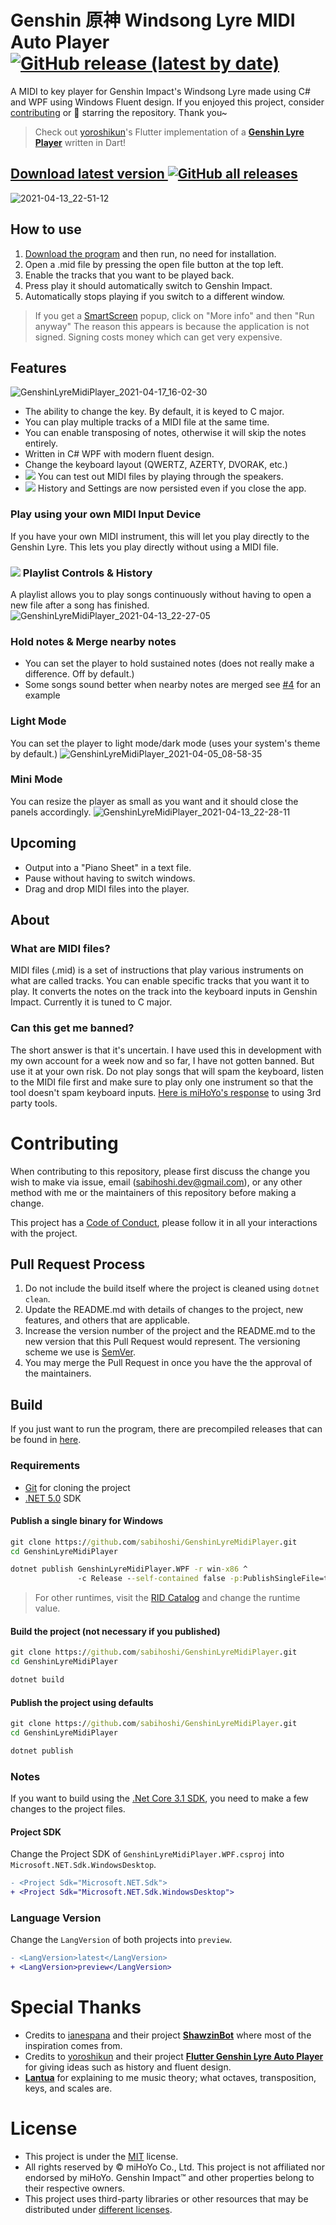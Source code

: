 # Genshin 原神 Windsong Lyre MIDI Auto Player [![GitHub release (latest by date)](https://img.shields.io/github/v/release/sabihoshi/GenshinLyreMidiPlayer)](https://github.com/sabihoshi/GenshinLyreMidiPlayer/releases/latest)

A MIDI to key player for Genshin Impact's Windsong Lyre made using C# and WPF using Windows Fluent design. If you enjoyed this project, consider [contributing](https://github.com/sabihoshi/GenshinLyreMidiPlayer#contributing) or 🌟 starring the repository. Thank you~

> Check out [yoroshikun](https://github.com/yoroshikun)'s Flutter implementation of a **[Genshin Lyre Player](https://github.com/yoroshikun/flutter_genshin_lyre_player)** written in Dart!

## **[Download latest version ![GitHub all releases](https://img.shields.io/github/downloads/sabihoshi/GenshinLyreMidiPlayer/total?style=social)](https://github.com/sabihoshi/GenshinLyreMidiPlayer/releases/latest)**

![2021-04-13_22-51-12](https://user-images.githubusercontent.com/25006819/114573455-f8f34d00-9caa-11eb-8288-57c193ca2d04.png)

## How to use

1. [Download the program](https://github.com/sabihoshi/GenshinLyreMidiPlayer/releases/latest) and then run, no need for installation.
2. Open a .mid file by pressing the open file button at the top left.
3. Enable the tracks that you want to be played back.
4. Press play it should automatically switch to Genshin Impact.
5. Automatically stops playing if you switch to a different window.

> If you get a [SmartScreen](https://user-images.githubusercontent.com/25006819/115977864-555d4300-a5ae-11eb-948b-c0139f606a2d.png) popup, click on "More info" and then "Run anyway"
> The reason this appears is because the application is not signed. Signing costs money which can get very expensive.

## Features
![GenshinLyreMidiPlayer_2021-04-17_16-02-30](https://user-images.githubusercontent.com/25006819/115106288-7a422c80-9f96-11eb-991c-641a8a8db42c.png)
* The ability to change the key. By default, it is keyed to C major.
* You can play multiple tracks of a MIDI file at the same time.
* You can enable transposing of notes, otherwise it will skip the notes entirely.
* Written in C# WPF with modern fluent design.
* Change the keyboard layout (QWERTZ, AZERTY, DVORAK, etc.)
* [![](https://img.shields.io/badge/v1.7.5-New!-yellow)](https://github.com/sabihoshi/GenshinLyreMidiPlayer/releases/tag/v1.7.5) You can test out MIDI files by playing through the speakers.
* [![](https://img.shields.io/badge/v1.8.2.1-New!-yellow)](https://github.com/sabihoshi/GenshinLyreMidiPlayer/releases/tag/v1.8.2.1) History and Settings are now persisted even if you close the app.

### Play using your own MIDI Input Device
If you have your own MIDI instrument, this will let you play directly to the Genshin Lyre. This lets you play directly without using a MIDI file.

### [![](https://img.shields.io/badge/v1.6.2-New!-yellow)](https://github.com/sabihoshi/GenshinLyreMidiPlayer/releases/tag/v1.6.2) Playlist Controls & History
A playlist allows you to play songs continuously without having to open a new file after a song has finished.
![GenshinLyreMidiPlayer_2021-04-13_22-27-05](https://user-images.githubusercontent.com/25006819/114570421-6651ae80-9ca8-11eb-9cb2-c9e322df14f0.png)

### Hold notes & Merge nearby notes
  - You can set the player to hold sustained notes (does not really make a difference. Off by default.)
  - Some songs sound better when nearby notes are merged see [#4](https://github.com/sabihoshi/GenshinLyreMidiPlayer/issues/4) for an example

### Light Mode
You can set the player to light mode/dark mode (uses your system's theme by default.)
![GenshinLyreMidiPlayer_2021-04-05_08-58-35](https://user-images.githubusercontent.com/25006819/113526575-237b4100-95ed-11eb-813c-1e9c661624cf.png)

### Mini Mode
You can resize the player as small as you want and it should close the panels accordingly.
![GenshinLyreMidiPlayer_2021-04-13_22-28-11](https://user-images.githubusercontent.com/25006819/114570320-4e7a2a80-9ca8-11eb-8907-a47025a0539a.png)

## Upcoming
* Output into a "Piano Sheet" in a text file.
* Pause without having to switch windows.
* Drag and drop MIDI files into the player.

## About

### What are MIDI files?
MIDI files (.mid) is a set of instructions that play various instruments on what are called tracks. You can enable specific tracks that you want it to play. It converts the notes on the track into the keyboard inputs in Genshin Impact. Currently it is tuned to C major.

### Can this get me banned?
The short answer is that it's uncertain. I have used this in development with my own account for a week now and so far, I have not gotten banned. But use it at your own risk. Do not play songs that will spam the keyboard, listen to the MIDI file first and make sure to play only one instrument so that the tool doesn't spam keyboard inputs. [Here is miHoYo's response](https://genshin.mihoyo.com/en/news/detail/5763) to using 3rd party tools.

# Contributing
When contributing to this repository, please first discuss the change you wish to make via issue, email (sabihoshi.dev@gmail.com), or any other method with me or the maintainers of this repository before making a change.

This project has a [Code of Conduct](CODE_OF_CONDUCT.md), please follow it in all your interactions with the project.

## Pull Request Process

1. Do not include the build itself where the project is cleaned using `dotnet clean`.
2. Update the README.md with details of changes to the project, new features, and others that are applicable.
3. Increase the version number of the project and the README.md to the new version that this
   Pull Request would represent. The versioning scheme we use is [SemVer](http://semver.org/).
4. You may merge the Pull Request in once you have the the approval of the maintainers.

## Build
If you just want to run the program, there are precompiled releases that can be found in [here](https://github.com/sabihoshi/GenshinLyreMidiPlayer/releases).
### Requirements
* [Git](https://git-scm.com) for cloning the project
* [.NET 5.0](https://dotnet.microsoft.com/download) SDK

#### Publish a single binary for Windows
```bat
git clone https://github.com/sabihoshi/GenshinLyreMidiPlayer.git
cd GenshinLyreMidiPlayer

dotnet publish GenshinLyreMidiPlayer.WPF -r win-x86 ^
               -c Release --self-contained false -p:PublishSingleFile=true
```
> For other runtimes, visit the [RID Catalog](https://docs.microsoft.com/en-us/dotnet/core/rid-catalog) and change the runtime value.

#### Build the project (not necessary if you published)
```bat
git clone https://github.com/sabihoshi/GenshinLyreMidiPlayer.git
cd GenshinLyreMidiPlayer

dotnet build
```

#### Publish the project using defaults
```bat
git clone https://github.com/sabihoshi/GenshinLyreMidiPlayer.git
cd GenshinLyreMidiPlayer

dotnet publish
```

### Notes
If you want to build using the [.Net Core 3.1 SDK](https://dotnet.microsoft.com/download), you need to make a few changes to the project files.

#### Project SDK
Change the Project SDK of `GenshinLyreMidiPlayer.WPF.csproj` into `Microsoft.NET.Sdk.WindowsDesktop`.
```diff
- <Project Sdk="Microsoft.NET.Sdk">
+ <Project Sdk="Microsoft.NET.Sdk.WindowsDesktop">
```

### Language Version
Change the `LangVersion` of both projects into `preview`.
```diff
- <LangVersion>latest</LangVersion>
+ <LangVersion>preview</LangVersion>
```

# Special Thanks
* Credits to [ianespana](https://github.com/ianespana) and their project **[ShawzinBot](https://github.com/ianespana/ShawzinBot)** where most of the inspiration comes from.
* Credits to [yoroshikun](https://github.com/yoroshikun) and their project **[Flutter Genshin Lyre Auto Player](https://github.com/yoroshikun/flutter_genshin_lyre_player)** for giving ideas such as history and fluent design.
* **[Lantua](https://github.com/lantua)** for explaining to me music theory; what octaves, transposition, keys, and scales are.

# License
* This project is under the [MIT](LICENSE.md) license.
* All rights reserved by © miHoYo Co., Ltd. This project is not affiliated nor endorsed by miHoYo. Genshin Impact™ and other properties belong to their respective owners.
* This project uses third-party libraries or other resources that may be
distributed under [different licenses](/THIRD-PARTY-NOTICES.md).